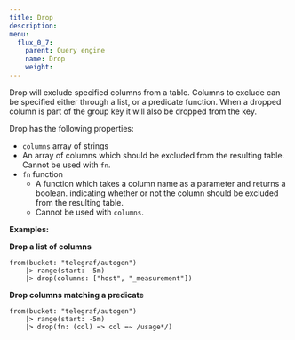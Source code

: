 ```yaml
---
title: Drop
description:
menu:
  flux_0_7:
    parent: Query engine
    name: Drop
    weight:
---
```



Drop will exclude specified columns from a table. Columns to exclude can be specified either through a
list, or a predicate function.
When a dropped column is part of the group key it will also be dropped from the key.

Drop has the following properties:
* `columns` array of strings
* An array of columns which should be excluded from the resulting table. Cannot be used with `fn`.
* `fn` function
  * A function which takes a column name as a parameter and returns a boolean. indicating whether or not the column should be excluded from the resulting table.
  - Cannot be used with `columns`.  

**Examples:**

**Drop a list of columns**

```
from(bucket: "telegraf/autogen")
	|> range(start: -5m)
	|> drop(columns: ["host", "_measurement"])
```

**Drop columns matching a predicate**

```
from(bucket: "telegraf/autogen")
    |> range(start: -5m)
    |> drop(fn: (col) => col =~ /usage*/)
```
